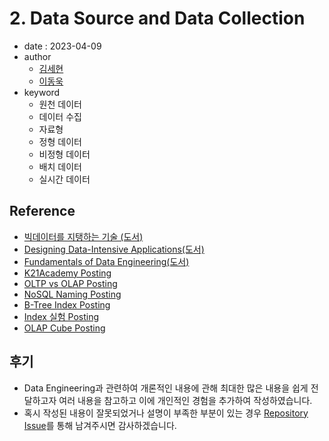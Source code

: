 # 2. Data Source and Data Collection

- date : 2023-04-09
- author
  * [김세현](https://github.com/sehyun-seankim)
  * [이동욱](https://github.com/ehddnr301)
- keyword
  * 원천 데이터
  * 데이터 수집
  * 자료형
  * 정형 데이터
  * 비정형 데이터
  * 배치 데이터
  * 실시간 데이터

## Reference

- [빅데이터를 지탱하는 기술 (도서)](https://www.yes24.com/Product/Goods/66277191)
- [Designing Data-Intensive Applications(도서)](https://www.oreilly.com/library/view/designing-data-intensive-applications/9781491903063)
- [Fundamentals of Data Engineering(도서)](https://www.oreilly.com/library/view/fundamentals-of-data/9781098108298)
- [K21Academy Posting](https://k21academy.com/microsoft-azure/data-engineer/batch-processing-vs-stream-processing)
- [OLTP vs OLAP Posting](https://sqlwizardblog.wordpress.com/2020/03/15/sql-server-oltp-vs-olap)
- [NoSQL Naming Posting](https://blog.sym-link.com/posts/2009/30/nosql_whats_in_a_name/)
- [B-Tree Index Posting](https://12bme.tistory.com/138)
- [Index 실험 Posting](https://americanopeople.tistory.com/313)
- [OLAP Cube Posting](https://www.grapecity.com/blogs/working-with-olap-cubes)

## 후기

- Data Engineering과 관련하여 개론적인 내용에 관해 최대한 많은 내용을 쉽게 전달하고자 여러 내용을 참고하고 이에 개인적인 경험을 추가하여 작성하였습니다.
- 혹시 작성된 내용이 잘못되었거나 설명이 부족한 부분이 있는 경우 [Repository Issue](https://github.com/Pseudo-Lab/data-engineering-for-everybody/issues)를 통해 남겨주시면 감사하겠습니다.